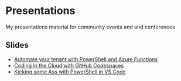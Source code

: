 # Presentations
My presentations material for community events and and conferences

## Slides
- [Automate your tenant with PowerShell and Azure Functions](https://kasuken.github.io/presentations/Automate-your-tenant-with-PowerShell-and-Azure-Functions/) 
- [Coding in the Cloud with GitHub Codespaces](https://kasuken.github.io/presentations/Coding-in-the-Cloud-with-GitHub-Codespaces/) 
- [Kicking some Ass with PowerShell in VS Code](https://kasuken.github.io/presentations/Kicking-some-Ass-with-Powershell-in-VSCode/) 

